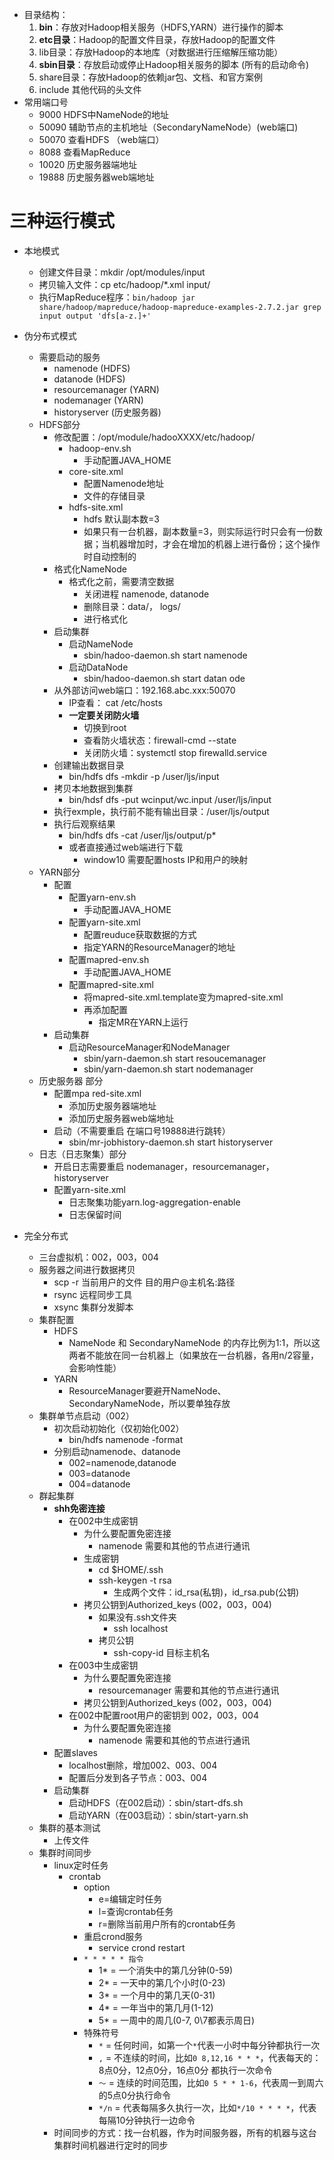 * 目录结构：
    1. **bin**：存放对Hadoop相关服务（HDFS,YARN）进行操作的脚本
    2. **etc目录**：Hadoop的配置文件目录，存放Hadoop的配置文件
    3. lib目录：存放Hadoop的本地库（对数据进行压缩解压缩功能）
    4. **sbin目录**：存放启动或停止Hadoop相关服务的脚本 (所有的启动命令)
    5. share目录：存放Hadoop的依赖jar包、文档、和官方案例
    6. include 其他代码的头文件
* 常用端口号
    * 9000 HDFS中NameNode的地址 
    * 50090 辅助节点的主机地址（SecondaryNameNode）(web端口)
    * 50070 查看HDFS （web端口）
    * 8088 查看MapReduce
    * 10020 历史服务器端地址
    * 19888 历史服务器web端地址
# 三种运行模式
* 本地模式
    * 创建文件目录：mkdir /opt/modules/input
    * 拷贝输入文件：cp etc/hadoop/*.xml input/
    * 执行MapReduce程序：`bin/hadoop jar share/hadoop/mapreduce/hadoop-mapreduce-examples-2.7.2.jar grep input output 'dfs[a-z.]+'`
* 伪分布式模式
    * 需要启动的服务
        * namenode (HDFS)
        * datanode (HDFS)
        * resourcemanager (YARN)
        * nodemanager (YARN)
        * historyserver (历史服务器)
    * HDFS部分
        * 修改配置：/opt/module/hadooXXXX/etc/hadoop/
            * hadoop-env.sh
                * 手动配置JAVA_HOME
            * core-site.xml
                * 配置Namenode地址
                * 文件的存储目录
            * hdfs-site.xml
                * hdfs 默认副本数=3
                * 如果只有一台机器，副本数量=3，则实际运行时只会有一份数据；当机器增加时，才会在增加的机器上进行备份；这个操作时自动控制的
        * 格式化NameNode
            * 格式化之前，需要清空数据
                * 关闭进程 namenode, datanode
                * 删除目录：data/， logs/
                * 进行格式化
        * 启动集群
            * 启动NameNode
                * sbin/hadoo-daemon.sh start namenode
            * 启动DataNode
                * sbin/hadoo-daemon.sh start datan ode
        * 从外部访问web端口：192.168.abc.xxx:50070
            * IP查看： cat /etc/hosts
            * **一定要关闭防火墙**
                * 切换到root
                * 查看防火墙状态：firewall-cmd --state
                * 关闭防火墙：systemctl stop firewalld.service
        * 创建输出数据目录
            * bin/hdfs dfs -mkdir -p /user/ljs/input
        * 拷贝本地数据到集群
            * bin/hdsf dfs -put wcinput/wc.input /user/ljs/input
        * 执行exmple，执行前不能有输出目录：/user/ljs/output
        * 执行后观察结果
            * bin/hdfs dfs -cat /user/ljs/output/p*
            * 或者直接通过web端进行下载
                * window10 需要配置hosts IP和用户的映射
    * YARN部分
        * 配置
            * 配置yarn-env.sh
                * 手动配置JAVA_HOME
            * 配置yarn-site.xml
                * 配置reuduce获取数据的方式
                * 指定YARN的ResourceManager的地址
            * 配置mapred-env.sh
                * 手动配置JAVA_HOME
            * 配置mapred-site.xml
                * 将mapred-site.xml.template变为mapred-site.xml
                * 再添加配置
                    * 指定MR在YARN上运行 
        * 启动集群
            * 启动ResourceManager和NodeManager 
                * sbin/yarn-daemon.sh start resoucemanager
                * sbin/yarn-daemon.sh start nodemanager
    * 历史服务器 部分
        * 配置mpa  red-site.xml
            * 添加历史服务器端地址
            * 添加历史服务器web端地址
        * 启动（不需要重启 在端口号19888进行跳转）
            * sbin/mr-jobhistory-daemon.sh start historyserver
    * 日志（日志聚集）部分
        * 开启日志需要重启 nodemanager，resourcemanager，historyserver
        * 配置yarn-site.xml
            * 日志聚集功能yarn.log-aggregation-enable
            * 日志保留时间

* 完全分布式
    * 三台虚拟机：002，003，004
    * 服务器之间进行数据拷贝
        * scp -r 当前用户的文件 目的用户@主机名:路径
        * rsync 远程同步工具
        * xsync 集群分发脚本
    * 集群配置
        * HDFS
            * NameNode 和 SecondaryNameNode 的内存比例为1:1，所以这两者不能放在同一台机器上（如果放在一台机器，各用n/2容量，会影响性能）
        * YARN
            * ResourceManager要避开NameNode、SecondaryNameNode，所以要单独存放
    * 集群单节点启动（002）
        * 初次启动初始化（仅初始化002）
            * bin/hdfs namenode -format
        * 分别启动namenode、datanode
            * 002=namenode,datanode
            * 003=datanode
            * 004=datanode
    * 群起集群
        * **shh免密连接**
            * 在002中生成密钥
                * 为什么要配置免密连接
                    * namenode 需要和其他的节点进行通讯
                * 生成密钥
                    * cd $HOME/.ssh
                    * ssh-keygen -t rsa  
                        * 生成两个文件：id_rsa(私钥)，id_rsa.pub(公钥)
                * 拷贝公钥到Authorized_keys (002，003，004)
                    * 如果没有.ssh文件夹
                        * ssh localhost
                    * 拷贝公钥
                        * ssh-copy-id 目标主机名 
            * 在003中生成密钥
                * 为什么要配置免密连接
                    * resourcemanager 需要和其他的节点进行通讯
                * 拷贝公钥到Authorized_keys (002，003，004)
            * 在002中配置root用户的密钥到 002，003，004
                * 为什么要配置免密连接
                    * namenode 需要和其他的节点进行通讯
        * 配置slaves
            * localhost删除，增加002、003、004
            * 配置后分发到各子节点：003、004
        * 启动集群
            * 启动HDFS（在002启动）：sbin/start-dfs.sh
            * 启动YARN（在003启动）：sbin/start-yarn.sh
    * 集群的基本测试
        * 上传文件
    * 集群时间同步
        * linux定时任务
            * crontab
                * option
                    * e=编辑定时任务
                    * l=查询crontab任务
                    * r=删除当前用户所有的crontab任务
                * 重启crond服务
                    * service crond restart
                * `* * * * * 指令`
                    * 1* = 一个消失中的第几分钟(0-59)
                    * 2* = 一天中的第几个小时(0-23)
                    * 3* = 一个月中的第几天(0-31)
                    * 4* = 一年当中的第几月(1-12)
                    * 5* = 一周中的周几(0-7, 0\7都表示周日)
                * 特殊符号
                    * `*` = 任何时间，如第一个`*`代表一小时中每分钟都执行一次
                    * `,` = 不连续的时间，比如`0 8,12,16 * * *`，代表每天的：8点0分，12点0分，16点0分 都执行一次命令
                    * `～` = 连续的时间范围，比如`0 5 * * 1-6`，代表周一到周六的5点0分执行命令
                    * `*/n` = 代表每隔多久执行一次，比如`*/10 * * * *`，代表每隔10分钟执行一边命令
        * 时间同步的方式：找一台机器，作为时间服务器，所有的机器与这台集群时间机器进行定时的同步
